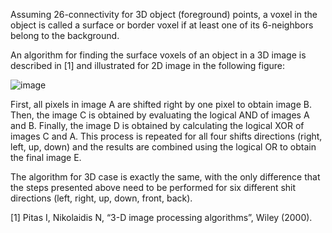 Assuming 26-connectivity for 3D object (foreground) points, a voxel in the object is called a surface or border voxel if at least one of its 6-neighbors belong to the background.

An algorithm for finding the surface voxels of an object in a 3D image is described in [1] and illustrated for 2D image in the following figure:

![image](https://user-images.githubusercontent.com/15230238/142947130-9be4fba5-aa3d-4112-bd36-cac94c1d1ed2.png)

First, all pixels in image A are shifted right by one pixel to obtain image B. Then, the image C is obtained by evaluating the logical AND of images A and B. Finally, the image D is obtained by calculating the logical XOR of images C and A. This process is repeated for all four shifts directions (right, left, up, down) and the results are combined using the logical OR to obtain the final image E.

The algorithm for 3D case is exactly the same, with the only difference that the steps presented above need to be performed for six different shit directions (left, right, up, down, front, back).

[1] Pitas I, Nikolaidis N, “3-D image processing algorithms”, Wiley (2000).
